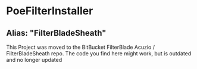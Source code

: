 # PoeFilterInstaller

## Alias: "FilterBladeSheath"

This Project was moved to the BitBucket FilterBlade Acuzio / FilterBladeSheath repo. The code you find here might work, but is outdated and no longer updated
